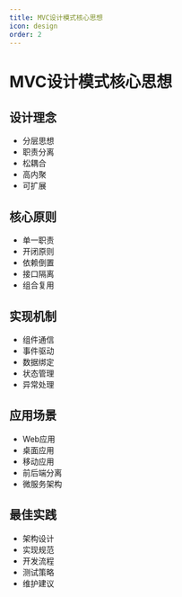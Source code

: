 ```yaml
---
title: MVC设计模式核心思想
icon: design
order: 2
---
```


# MVC设计模式核心思想

## 设计理念
- 分层思想
- 职责分离
- 松耦合
- 高内聚
- 可扩展

## 核心原则
- 单一职责
- 开闭原则
- 依赖倒置
- 接口隔离
- 组合复用

## 实现机制
- 组件通信
- 事件驱动
- 数据绑定
- 状态管理
- 异常处理

## 应用场景
- Web应用
- 桌面应用
- 移动应用
- 前后端分离
- 微服务架构

## 最佳实践
- 架构设计
- 实现规范
- 开发流程
- 测试策略
- 维护建议
